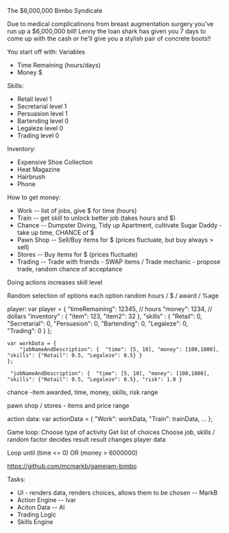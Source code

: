 
The $6,000,000 Bimbo Syndicate

Due to medical complicatinons from breast augmentation surgery you've run up a $6,000,000 bill!
Lenny the loan shark has given you 7 days to come up with the cash or he'll give you a stylish pair of concrete boots!!


You start off with:
Variables
-  Time Remaining (hours/days)
-  Money $

Skills:
-  Retail      level 1
-  Secretarial level 1
-  Persuasion  level 1
-  Bartending  level 0
-  Legaleze    level 0
-  Trading     level 0
  
Inventory:
- Expensive Shoe Collection
- Heat Magazine
- Hairbrush
- Phone


How to get money:

- Work      -- list of jobs, give $ for time (hours)
- Train     -- get skill to unlock better job (takes hours and $)
- Chance    -- Dumpster Diving, Tidy up Apartment, cultivate Sugar Daddy - take up time, CHANCE of $
- Pawn Shop -- Sell/Buy items for $  (prices fluctuate, but buy always > sell)
- Stores    -- Buy items for $ (prices fluctuate)
- Trading   -- Trade with friends - SWAP items / Trade mechanic - propose trade, random chance of acceptance


Doing actions increases skill level

Random selection of options
each option random hours / $ / award / %age

player:
    var player = {
        "timeRemaining": 12345, // hours
        "money": 1234, // dollars
        "inventory" : {
            "item": 123,
            "item2": 32
        },
        "skills" : {
            "Retail": 0,     
            "Secretarial": 0,
            "Persuasion": 0, 
            "Bartending": 0, 
            "Legaleze": 0,   
            "Trading": 0
        }
    };

    var workData = {
        "jobNameAndDescription": {  "time": [5, 10], "money": [100,1000], "skills": {"Retail": 0.5, "Legaleze": 0.5} }
    };

     "jobNameAndDescription": {  "time": [5, 10], "money": [100,1000], "skills": {"Retail": 0.5, "Legaleze": 0.5}, "risk": 1.0 }

chance -item awarded, time, money, skills, risk range

pawn shop / stores - items and price range


  action data:
    var actionData = {
        "Work": workData,
        "Train": trainData,
        ...
    };

Game loop:
  Choose type of activity
  Get list of choices
  Choose job,
    skills / random factor decides result
    result changes player data

  Loop until (time <= 0) OR (money > 6000000)



https://github.com/mcmarkb/gamejam-bimbo

Tasks:
- UI - renders data, renders choices, allows them to be chosen -- MarkB
- Action Engine -- Ivar
- Aciton Data  -- Al
- Trading Logic
- Skills Engine

